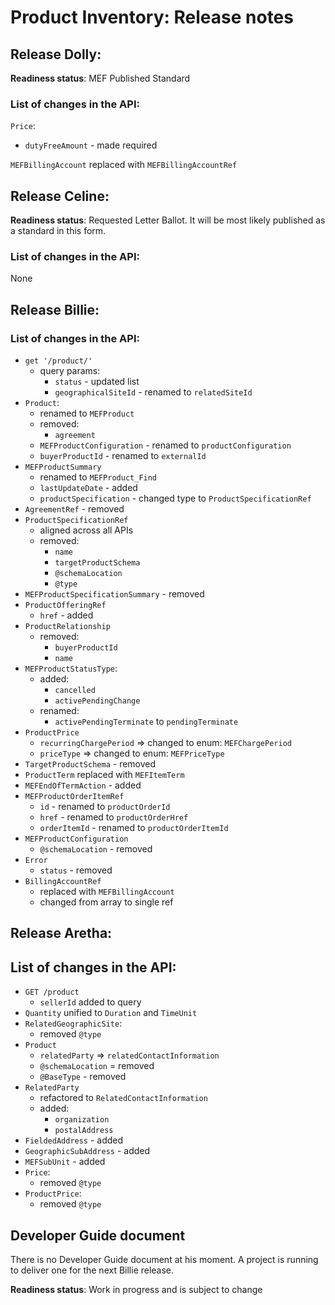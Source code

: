 # Product Inventory: Release notes

## Release Dolly:

**Readiness status**: MEF Published Standard

### List of changes in the API:

`Price`:

- `dutyFreeAmount` - made required

`MEFBillingAccount` replaced with `MEFBillingAccountRef`

## Release Celine:

**Readiness status**: Requested Letter Ballot. It will be most likely published as a standard in this form.

### List of changes in the API:

None

## Release Billie:

### List of changes in the API:

- `get '/product/'`
  - query params:
    - `status` - updated list
    - `geographicalSiteId` - renamed to `relatedSiteId`
- `Product`:
  - renamed to `MEFProduct`
  - removed:
    - `agreement`
  - `MEFProductConfiguration` - renamed to `productConfiguration`
  - `buyerProductId` - renamed to `externalId`
- `MEFProductSummary`
  - renamed to `MEFProduct_Find`
  - `lastUpdateDate` - added
  - `productSpecification` - changed type to `ProductSpecificationRef`
- `AgreementRef` - removed
- `ProductSpecificationRef`
  - aligned across all APIs
  - removed:
    - `name`
    - `targetProductSchema`
    - `@schemaLocation`
    - `@type`
- `MEFProductSpecificationSummary` - removed
- `ProductOfferingRef`
  - `href` - added
- `ProductRelationship`
  - removed:
    - `buyerProductId`
    - `name`
- `MEFProductStatusType`:
  - added:
    - `cancelled`
    - `activePendingChange`
  - renamed:
    - `activePendingTerminate` to `pendingTerminate`
- `ProductPrice`
  - `recurringChargePeriod` => changed to enum: `MEFChargePeriod`
  - `priceType` => changed to enum: `MEFPriceType`
- `TargetProductSchema` - removed
- `ProductTerm` replaced with `MEFItemTerm`
- `MEFEndOfTermAction` - added
- `MEFProductOrderItemRef`
  - `id` - renamed to `productOrderId`
  - `href` - renamed to `productOrderHref`
  - `orderItemId` - renamed to `productOrderItemId`
- `MEFProductConfiguration`
	- `@schemaLocation` - removed
- `Error`
	- `status` - removed
- `BillingAccountRef`
	- replaced with `MEFBillingAccount`
	- changed from array to single ref

## Release Aretha:

## List of changes in the API:

- `GET /product`
  - `sellerId` added to query
- `Quantity` unified to `Duration` and `TimeUnit`
- `RelatedGeographicSite`:
  - removed `@type`
- `Product`
  - `relatedParty` => `relatedContactInformation`
  - `@schemaLocation` = removed
  - `@BaseType` - removed
- `RelatedParty`
  - refactored to `RelatedContactInformation`
  - added:
    - `organization`
    - `postalAddress`
- `FieldedAddress` - added
- `GeographicSubAddress` - added
- `MEFSubUnit` - added
- `Price`:
  - removed `@type`
- `ProductPrice`:
  - removed `@type`

## Developer Guide document

There is no Developer Guide document at his moment. A project is running to
deliver one for the next Billie release.

**Readiness status**: Work in progress and is subject to change
